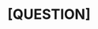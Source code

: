---
name: Question
about: ask any questions, which are interested you
title: "[QUESTION]"
labels: 'question'
assignees: wadikk83

---